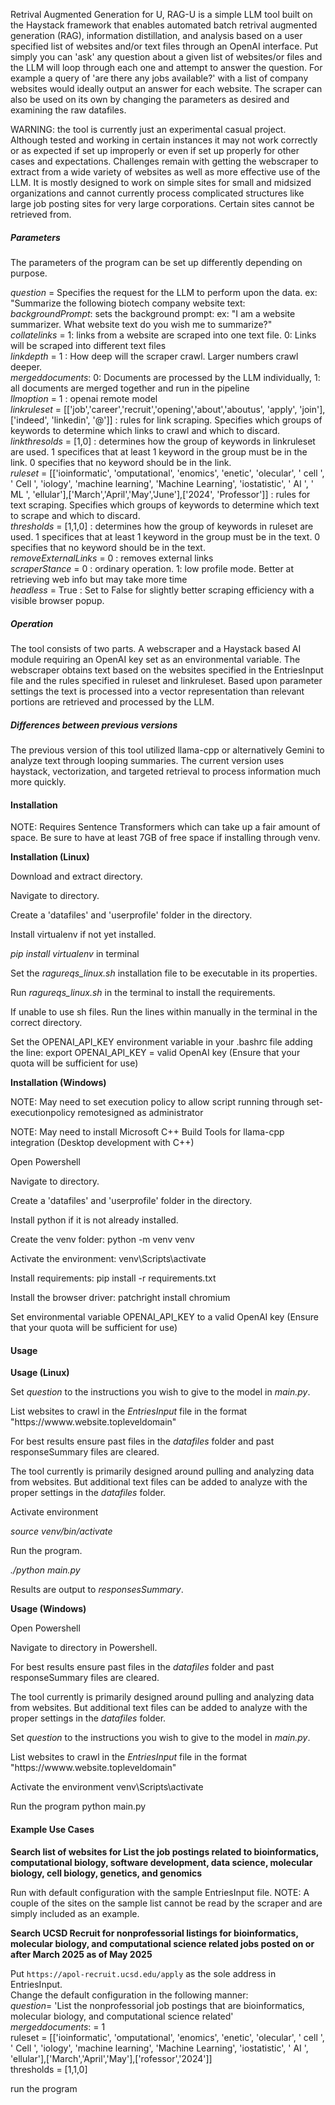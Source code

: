 Retrival Augmented Generation for U, RAG-U is a simple LLM tool built on the Haystack framework that enables automated batch retrival augmented generation (RAG), information distillation, and analysis based on a user specified list of websites and/or text files through an OpenAI interface. Put simply you can 'ask' any question about a given list of websites/or files and the LLM will loop through each one and attempt to answer the question. For example a query of 'are there any jobs available?' with a list of company websites would ideally output an answer for each website. The scraper can also be used on its own by changing the parameters as desired and examining the raw datafiles. 


WARNING: the tool is currently just an experimental casual project. Although tested and working in certain instances it may not work correctly or as expected if set up improperly or even if set up properly for other cases and expectations. Challenges remain with getting the webscraper to extract from a wide variety of websites as well as more effective use of the LLM. It is mostly designed to work on simple sites for small and midsized organizations and cannot currently process complicated structures like large job posting sites for very large corporations. Certain sites cannot be retrieved from. 



#####  Parameters

The parameters of the program can be set up differently depending on purpose. 


*question* = Specifies the request for the LLM to perform upon the data. ex: "Summarize the following biotech company website text: <br>
*backgroundPrompt*: sets the background prompt: ex:  "I am a website summarizer. What website text do you wish me to summarize?" <br>
*collatelinks* = 1: links from a website are scraped into one text file. 0: Links will be scraped into different text files <br>
*linkdepth* = 1 : How deep will the scraper crawl. Larger numbers crawl deeper. <br>
*mergeddocuments*: 0: Documents are processed by the LLM individually, 1: all documents are merged together and run in the pipeline   <br>
*llmoption* = 1 : openai remote model  <br>
*linkruleset* = [['job','career','recruit','opening','about','aboutus', 'apply', 'join'],['indeed', 'linkedin', '@']] : rules for link scraping. Specifies which groups of keywords to determine which links to crawl and which to discard.  <br>
*linkthresolds* = [1,0] : determines how the group of keywords in linkruleset are used. 1 specifices that at least 1 keyword in the group must be in the link. 0 specifies that no keyword should be in the link. <br>
*ruleset* = [['ioinformatic', 'omputational', 'enomics', 'enetic', 'olecular', ' cell ', ' Cell ', 'iology', 'machine learning', 'Machine Learning', 'iostatistic', ' AI ', ' ML ', 'ellular'],['March','April','May','June'],['2024', 'Professor']] : rules for text scraping. Specifies which groups of keywords to determine which text to scrape and which to discard.<br>
*thresholds* = [1,1,0] : determines how the group of keywords in ruleset are used. 1 specifices that at least 1 keyword in the group must be in the text. 0 specifies that no keyword should be in the text. <br>
*removeExternalLinks* = 0 : removes external links <br>
*scraperStance* = 0 : ordinary operation. 1: low profile mode. Better at retrieving web info but may take more time  <br>
*headless* = True : Set to False for slightly better scraping efficiency with a visible browser popup. 

#####  Operation

The tool consists of two parts. A webscraper and a Haystack based AI module requiring an OpenAI key set as an environmental variable. The webscraper obtains text based on the websites specified in the EntriesInput file and the rules specified in ruleset and linkruleset. Based upon parameter settings the text is processed into a vector representation than relevant portions are retrieved and processed by the LLM. 



#####  Differences between previous versions

The previous version of this tool utilized llama-cpp or alternatively Gemini to analyze text through looping summaries. The current version uses haystack, vectorization, and targeted retrieval to process information much more quickly. 




#### Installation 


NOTE: Requires Sentence Transformers which can take up a fair amount of space. Be sure to have at least 7GB of free space if installing through venv. 


**Installation (Linux)** <br>

Download and extract directory. <br>

Navigate to directory. <br>

Create a 'datafiles' and 'userprofile' folder in the directory. <br>

Install virtualenv if not yet installed. <br>

*pip install virtualenv* in terminal <br>

Set the *ragureqs_linux.sh* installation file to be executable in its properties. <br>

Run *ragureqs_linux.sh* in the terminal to install the requirements. <br>

If unable to use sh files. Run the lines within manually in the terminal in the correct directory. <br>

Set the OPENAI_API_KEY environment variable in your .bashrc file adding the line: export OPENAI_API_KEY = valid OpenAI key (Ensure that your quota will be sufficient for use)


**Installation (Windows)**

NOTE: May need to set execution policy to allow script running through set-executionpolicy remotesigned as administrator <br>

NOTE: May need to install Microsoft C++ Build Tools for llama-cpp integration (Desktop development with C++) <br>


Open Powershell <br>

Navigate to directory. <br>

Create a 'datafiles' and 'userprofile' folder in the directory. <br>

Install python if it is not already installed. <br>


Create the venv folder: python -m venv venv <br>

Activate the environment: venv\Scripts\activate <br>

Install requirements: pip install -r requirements.txt <br>

Install the browser driver: patchright install chromium <br>

Set environmental variable OPENAI_API_KEY to a valid OpenAI key (Ensure that your quota will be sufficient for use)<br>


#### Usage 

**Usage (Linux)** <br>

Set *question* to the instructions you wish to give to the model in *main.py*. <br>

List websites to crawl in the *EntriesInput* file in the format "ht<span>tps://wwww.website.topleveldomain" <br>

For best results ensure past files in the *datafiles* folder and past responseSummary files are cleared. <br>

The tool currently is primarily designed around pulling and analyzing data from websites. But additional text files can be added to analyze with the proper settings in the *datafiles* folder. <br>

Activate environment <br>

*source venv/bin/activate* <br>

Run the program. <br>

*./python main.py* <br>

Results are output to *responsesSummary*. <br>




**Usage (Windows)** <br> 

Open Powershell <br>

Navigate to directory in Powershell. <br>

For best results ensure past files in the *datafiles* folder and past responseSummary files are cleared. <br>

The tool currently is primarily designed around pulling and analyzing data from websites. But additional text files can be added to analyze with the proper settings in the *datafiles* folder. <br>

Set *question* to the instructions you wish to give to the model in *main.py*. <br>

List websites to crawl in the *EntriesInput* file in the format "ht<span>tps://wwww.website.topleveldomain" <br>

Activate the environment venv\Scripts\activate <br>

Run the program python main.py <br>



#### Example Use Cases


**Search list of websites for List the job postings related to bioinformatics, computational biology, software development, data science, molecular biology, cell biology, genetics, and genomics**

Run with default configuration with the sample EntriesInput file. NOTE: A couple of the sites on the sample list cannot be read by the scraper and are simply included as an example. 


**Search UCSD Recruit for nonprofessorial listings for bioinformatics, molecular biology, and computational science related jobs posted on or after March 2025 as of May 2025**

Put ``https://apol-recruit.ucsd.edu/apply`` as the sole address in EntriesInput. <br>
Change the default configuration in the following manner:  <br>
*question*= 'List the nonprofessorial job postings that are bioinformatics, molecular biology, and computational science related'<br>
*mergeddocuments*: = 1 <br>
ruleset = [['ioinformatic', 'omputational', 'enomics', 'enetic', 'olecular', ' cell ', ' Cell ', 'iology', 'machine learning', 'Machine Learning', 'iostatistic', ' AI ', 'ellular'],['March','April','May'],['rofessor','2024']] <br>
thresholds = [1,1,0] <br>

run the program <br>





